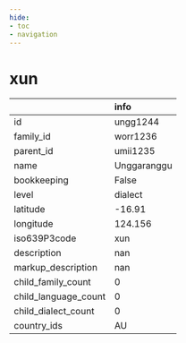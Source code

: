 ```yaml
---
hide:
- toc
- navigation
---
```

# xun
|                      | info        |
|:---------------------|:------------|
| id                   | ungg1244    |
| family_id            | worr1236    |
| parent_id            | umii1235    |
| name                 | Unggaranggu |
| bookkeeping          | False       |
| level                | dialect     |
| latitude             | -16.91      |
| longitude            | 124.156     |
| iso639P3code         | xun         |
| description          | nan         |
| markup_description   | nan         |
| child_family_count   | 0           |
| child_language_count | 0           |
| child_dialect_count  | 0           |
| country_ids          | AU          |